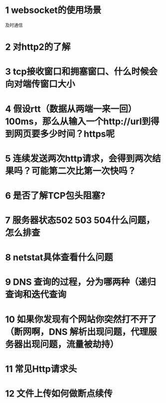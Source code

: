 # 1 websocket的使用场景
及时通信
# 2 对http2的了解
# 3 tcp接收窗口和拥塞窗口、什么时候会向对端传窗口大小
# 4 假设rtt（数据从两端一来一回） 100ms，那么从输入一个http://url到得到网页要多少时间？https呢
# 5 连续发送两次http请求，会得到两次结果吗？可能第二次比第一次快吗？
# 6 是否了解TCP包头阻塞?
# 7 服务器状态502 503 504什么问题，怎么排查
# 8 netstat具体查看什么问题
# 9 DNS 查询的过程，分为哪两种（递归查询和迭代查询
# 10 如果你发现有个网站你突然打不开了（断网啊，DNS 解析出现问题，代理服务器出现问题，流量被劫持）
# 11 常见Http请求头

# 12 文件上传如何做断点续传